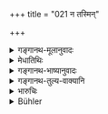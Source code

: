 +++
title = "021 न तस्मिन्"

+++

<details><summary>गङ्गानथ-मूलानुवादः</summary>

The righteous king shall inflict no punishment upon him; as it is only through the foolishness of the Kṣatriya that the Brāhmaṇa suffers from hunger.—(21)
</details>

<details><summary>मेधातिथिः</summary>

अस्मिन् निमित्ते चौरत्वेनानीतेभ्यो राज्ञा दण्डो न कर्तव्यः । यतस् तस्यैव **बालिश्यान्** मौर्ख्यात् **क्षुधावसीदन्ति** । **क्षुधे**त्य् अविवक्षितम्, उभयोः प्रकरणाद् अर्थवादत्वाच् च ॥ ११.२१ ॥
</details>

<details><summary>गङ्गानथ-भाष्यानुवादः</summary>

If a person is brought before the king charged with theft, under the circumstances above described, he shall not be punished; as it is only on account of the king’s ‘*foolishness*’—folly—‘*that the Brāhmaṇa suffers from hunger*.’

Stress is not meant to be laid on ‘hunger’ only; as both ‘hunger’ and ‘sacrificial needs’ are meant, as is clear from the context and from the implications of the declamatory passages.—(21)
</details>

<details><summary>गङ्गानथ-तुल्य-वाक्यानि</summary>

**(verses 11.19-22)  
**

See Comparative notes for [Verse
11.19].
</details>

<details><summary>भारुचिः</summary>

क्षुल् लिङ्गं चैतद् उभयत्रापि समानप्रकरणत्वाद् विज्ञेयम् ॥ ११.२० ॥
</details>

<details><summary>Bühler</summary>

021	On him (who, for the reasons stated, appropriates another's possessions), a righteous king shall not inflict punishment; for (in that case) a Brahmana pines with hunger through the Kshatriya's want of care.
</details>
